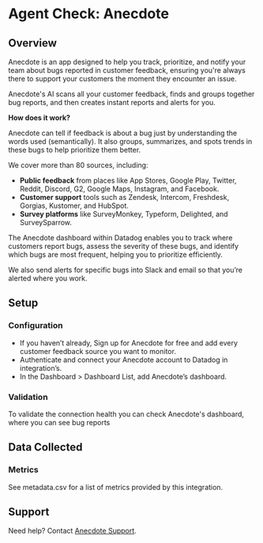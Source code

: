 # Agent Check: Anecdote

## Overview

Anecdote is an app designed to help you track, prioritize, and notify your team about bugs reported in customer feedback, ensuring you're always there to support your customers the moment they encounter an issue.

Anecdote's AI scans all your customer feedback, finds and groups together bug reports, and then creates instant reports and alerts for you.

**How does it work?**

Anecdote can tell if feedback is about a bug just by understanding the words used (semantically). It also groups, summarizes, and spots trends in these bugs to help prioritize them better.

We cover more than 80 sources, including:


- **Public feedback** from places like App Stores, Google Play, Twitter, Reddit, Discord, G2, Google Maps, Instagram, and Facebook.
- **Customer support** tools such as Zendesk, Intercom, Freshdesk, Gorgias, Kustomer, and HubSpot.
- **Survey platforms** like SurveyMonkey, Typeform, Delighted, and SurveySparrow.

The Anecdote dashboard within Datadog enables you to track where customers report bugs, assess the severity of these bugs, and identify which bugs are most frequent, helping you to prioritize efficiently.

We also send alerts for specific bugs into Slack and email so that you’re alerted where you work.


## Setup

### Configuration

- If you haven’t already, Sign up for Anecdote for free and add every customer feedback source you want to monitor.
- Authenticate and connect your Anecdote account to Datadog in integration’s.
- In the Dashboard > Dashboard List, add Anecdote’s dashboard.

### Validation

To validate the connection health you can check Anecdote's dashboard, where you can see bug reports

## Data Collected

### Metrics
See metadata.csv for a list of metrics provided by this integration.

## Support

Need help? Contact [Anecdote Support][1].

[1]: hello@anec.app


